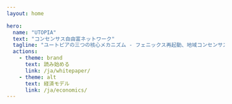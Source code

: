 ```yaml
---
layout: home

hero:
  name: "UTOPIA"
  text: "コンセンサス自由富ネットワーク"
  tagline: "ユートピアの三つの核心メカニズム - フェニックス再起動、地域コンセンサス、繁栄ノード - はいかにして持続可能な価値循環を創造するのか？この革命的な文書があなたに答えを明かし、あなたの富の概念に深い影響を与えるでしょう。"
  actions:
    - theme: brand
      text: 読み始める
      link: /ja/whitepaper/
    - theme: alt
      text: 経済モデル
      link: /ja/economics/
---
```


<ParticlesBackground />